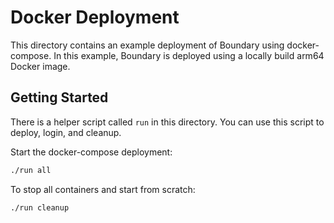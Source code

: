 # Docker Deployment

This directory contains an example deployment of Boundary using docker-compose. In this example, Boundary is deployed using a locally build arm64 Docker image.

## Getting Started 

There is a helper script called `run` in this directory. You can use this script to deploy, login, and cleanup.

Start the docker-compose deployment:

```bash
./run all
```

To stop all containers and start from scratch:

```bash
./run cleanup
```

